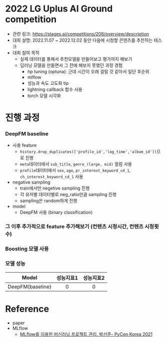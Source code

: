 # 2022 LG Uplus AI Ground competition

- 관련 링크: https://stages.ai/competitions/208/overview/description
- 대회 설명: 2022.11.07 ~ 2022.12.02 동안 다음에 시청할 콘텐츠를 추천하는 테스크
- 대회 참여 목적
  - 실제 데이터를 통해서 추천모델을 만들어보고 평가까지 해보기
  - 딥러닝 모델을 만들면서 그 전에 해보지 못했던 과정 경험
    - hp tuning (optuna): 근데 시간이 오래 걸릴 것 같아서 일단 후순위
    - mlflow
    - 성능과 속도 고도화 tip
    - lightning callback 함수 사용
    - torch 모델 시각화

# 진행 과정

### DeepFM baseline

- 사용 feature
  - `history.drop_duplicates(['profile_id','log_time','album_id'])`으로 진행
  - `meta`데이터에서 `sub_title`, `genre_(large, mid)` 컬럼 사용
  - `profile`데이터에서 `sex`, `age`, `pr_interest_keyword_cd_1`, `ch_interest_keyword_cd_1` 사용
- negative sampling
  - train에서만 negetive sampling 진행
  - 각 유저별 데이터별로 neg_ratio만큼 sampling 진행
  - sampling은 random하게 진행
- model
  - DeepFM 사용 (binary classification)

### 그 이후 추가적으로 feature 추가해보기 (컨텐츠 시청시간, 컨텐츠 시청횟수)

### Boosting 모델 사용

### 모델 성능

|      Model       | 성능지표1 | 성능지표2 |
| :--------------: | :-------: | :-------: |
| DeepFM(baseline) |     0     |     0     |

# Reference

- paper
- MLflow
  - [MLflow를 이용한 머신러닝 프로젝트 관리. 박선준- PyCon Korea 2021](https://www.youtube.com/watch?v=H-4ZIfOJDaw)
